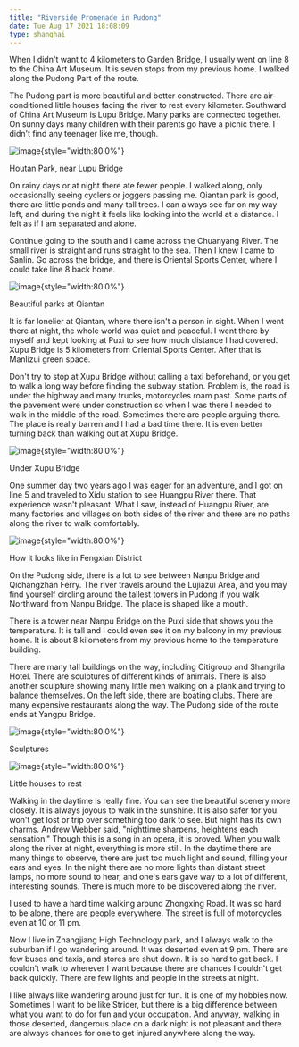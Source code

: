 ```yaml
---
title: "Riverside Promenade in Pudong"
date: Tue Aug 17 2021 18:08:09
type: shanghai
---
```

When I didn't want to 4 kilometers to Garden Bridge, I usually went on
line 8 to the China Art Museum. It is seven stops from my previous home.
I walked along the Pudong Part of the route.

The Pudong part is more beautiful and better constructed. There are
air-conditioned little houses facing the river to rest every kilometer.
Southward of China Art Museum is Lupu Bridge. Many parks are connected
together. On sunny days many children with their parents go have a
picnic there. I didn't find any teenager like me, though.

![image](https://blog.jimchen.me/7328a4aa-2a0e-46c6-95ff-cfe8e08685d5){style="width:80.0%"}

Houtan Park, near Lupu Bridge

On rainy days or at night there ate fewer people. I walked along, only
occasionally seeing cyclers or joggers passing me. Qiantan park is good,
there are little ponds and many tall trees. I can always see far on my
way left, and during the night it feels like looking into the world at a
distance. I felt as if I am separated and alone.

Continue going to the south and I came across the Chuanyang River. The
small river is straight and runs straight to the sea. Then I knew I came
to Sanlin. Go across the bridge, and there is Oriental Sports Center,
where I could take line 8 back home.

![image](https://blog.jimchen.me/98890660-54da-4394-897e-c98cc3d3572d){style="width:80.0%"}

Beautiful parks at Qiantan

It is far lonelier at Qiantan, where there isn't a person in sight. When
I went there at night, the whole world was quiet and peaceful. I went
there by myself and kept looking at Puxi to see how much distance I had
covered. Xupu Bridge is 5 kilometers from Oriental Sports Center. After
that is Manlizui green space.

Don't try to stop at Xupu Bridge without calling a taxi beforehand, or
you get to walk a long way before finding the subway station. Problem
is, the road is under the highway and many trucks, motorcycles roam
past. Some parts of the pavement were under construction so when I was
there I needed to walk in the middle of the road. Sometimes there are
people arguing there. The place is really barren and I had a bad time
there. It is even better turning back than walking out at Xupu Bridge.

![image](https://blog.jimchen.me/4ad8b849-1302-4802-9637-d813991752e6){style="width:80.0%"}

Under Xupu Bridge

One summer day two years ago I was eager for an adventure, and I got on
line 5 and traveled to Xidu station to see Huangpu River there. That
experience wasn't pleasant. What I saw, instead of Huangpu River, are
many factories and villages on both sides of the river and there are no
paths along the river to walk comfortably.

![image](https://blog.jimchen.me/6593d14a-af1a-4d65-b6c7-91a7615d1425){style="width:80.0%"}

How it looks like in Fengxian District

On the Pudong side, there is a lot to see between Nanpu Bridge and
Qichangzhan Ferry. The river travels around the Lujiazui Area, and you
may find yourself circling around the tallest towers in Pudong if you
walk Northward from Nanpu Bridge. The place is shaped like a mouth.

There is a tower near Nanpu Bridge on the Puxi side that shows you the
temperature. It is tall and I could even see it on my balcony in my
previous home. It is about 8 kilometers from my previous home to the
temperature building.

There are many tall buildings on the way, including Citigroup and
Shangrila Hotel. There are sculptures of different kinds of animals.
There is also another sculpture showing many little men walking on a
plank and trying to balance themselves. On the left side, there are
boating clubs. There are many expensive restaurants along the way. The
Pudong side of the route ends at Yangpu Bridge.

![image](https://blog.jimchen.me/c2533781-b30b-443f-978b-3f3d8e08561a){style="width:80.0%"}

Sculptures

![image](https://blog.jimchen.me/a609ce8f-ecda-4202-9bf0-eebd2b9af4f0){style="width:80.0%"}

Little houses to rest

Walking in the daytime is really fine. You can see the beautiful scenery
more closely. It is always joyous to walk in the sunshine. It is also
safer for you won't get lost or trip over something too dark to see. But
night has its own charms. Andrew Webber said, "nighttime sharpens,
heightens each sensation." Though this is a song in an opera, it is
proved. When you walk along the river at night, everything is more
still. In the daytime there are many things to observe, there are just
too much light and sound, filling your ears and eyes. In the night there
are no more lights than distant street lamps, no more sound to hear, and
one's ears gave way to a lot of different, interesting sounds. There is
much more to be discovered along the river.

I used to have a hard time walking around Zhongxing Road. It was so hard
to be alone, there are people everywhere. The street is full of
motorcycles even at 10 or 11 pm.

Now I live in Zhangjiang High Technology park, and I always walk to the
suburban if I go wandering around. It was deserted even at 9 pm. There
are few buses and taxis, and stores are shut down. It is so hard to get
back. I couldn't walk to wherever I want because there are chances I
couldn't get back quickly. There are few lights and people in the
streets at night.

I like always like wandering around just for fun. It is one of my
hobbies now. Sometimes I want to be like Strider, but there is a big
difference between what you want to do for fun and your occupation. And
anyway, walking in those deserted, dangerous place on a dark night is
not pleasant and there are always chances for one to get injured
anywhere along the way.
